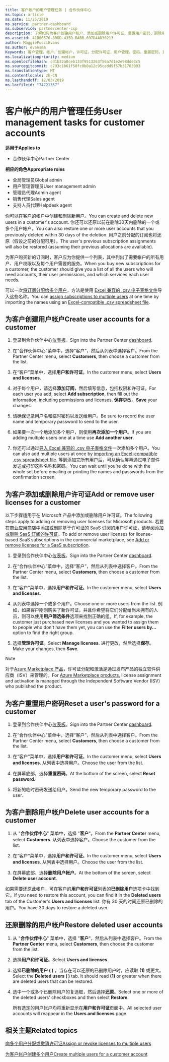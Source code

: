 ```yaml
---
title: 客户帐户的用户管理任务 | 合作伙伴中心
ms.topic: article
ms.date: 11/25/2019
ms.service: partner-dashboard
ms.subservice: partnercenter-csp
description: 了解如何为客户创建用户帐户、添加或删除用户许可证、重置用户密码、删除用户帐户或还原用户帐户。
ms.assetid: 41B06576-8DDD-435D-BABB-697D4AD30213
author: MaggiePucciEvans
ms.author: evansma
Keywords: 客户管理，帐户，创建帐户，许可证，分配许可证，用户管理，密码，重置密码，更改密码
ms.localizationpriority: medium
ms.openlocfilehash: cd1b32a0ceb133f9513263f56a7d1e2e98dde3c5
ms.sourcegitcommit: c793c1b61f50fc0b0a12c95cedd9f57b31703093
ms.translationtype: MT
ms.contentlocale: zh-CN
ms.lasthandoff: 12/03/2019
ms.locfileid: "74721357"
---
```

# <a name="user-management-tasks-for-customer-accounts"></a><span data-ttu-id="e3cad-104">客户帐户的用户管理任务</span><span class="sxs-lookup"><span data-stu-id="e3cad-104">User management tasks for customer accounts</span></span>

<span data-ttu-id="e3cad-105">**适用于**</span><span class="sxs-lookup"><span data-stu-id="e3cad-105">**Applies to**</span></span>

- <span data-ttu-id="e3cad-106">合作伙伴中心</span><span class="sxs-lookup"><span data-stu-id="e3cad-106">Partner Center</span></span>

<span data-ttu-id="e3cad-107">**相应的角色**</span><span class="sxs-lookup"><span data-stu-id="e3cad-107">**Appropriate roles**</span></span>

- <span data-ttu-id="e3cad-108">全局管理员</span><span class="sxs-lookup"><span data-stu-id="e3cad-108">Global admin</span></span>
- <span data-ttu-id="e3cad-109">用户管理管理员</span><span class="sxs-lookup"><span data-stu-id="e3cad-109">User management admin</span></span>
- <span data-ttu-id="e3cad-110">管理员代理</span><span class="sxs-lookup"><span data-stu-id="e3cad-110">Admin agent</span></span>
- <span data-ttu-id="e3cad-111">销售代理</span><span class="sxs-lookup"><span data-stu-id="e3cad-111">Sales agent</span></span>
- <span data-ttu-id="e3cad-112">支持人员代理</span><span class="sxs-lookup"><span data-stu-id="e3cad-112">Helpdesk agent</span></span>

<span data-ttu-id="e3cad-113">你可以在客户的帐户中创建和删除新用户。</span><span class="sxs-lookup"><span data-stu-id="e3cad-113">You can create and delete new users in a customer's account.</span></span> <span data-ttu-id="e3cad-114">你还可以还原以前在删除30天内删除的一个或多个用户帐户。</span><span class="sxs-lookup"><span data-stu-id="e3cad-114">You can also restore one or more user accounts that you previously deleted within 30 days of the deletion.</span></span> <span data-ttu-id="e3cad-115">用户之前分配的订阅也将还原（假设之前的分配可用）。</span><span class="sxs-lookup"><span data-stu-id="e3cad-115">The user's previous subscription assignments will also be restored (assuming their previous allocations are available).</span></span>

<span data-ttu-id="e3cad-116">为客户购买新的订阅时，客户应为你提供一个列表，其中列出了需要帐户的所有用户、用户权限以及每个用户需要的服务。</span><span class="sxs-lookup"><span data-stu-id="e3cad-116">When you buy new subscriptions for a customer, the customer should give you a list of all the users who will need accounts, their user permissions, and which services each user needs.</span></span>  

<span data-ttu-id="e3cad-117">可以一次[将订阅分配给多个用户](bulk-license-provisioning-for-multiple-users.md)，方法是使用 [Excel 兼容的 .csv 电子表格文件](adding-multiple-users-to-a-customer-account.md)导入这些名称。</span><span class="sxs-lookup"><span data-stu-id="e3cad-117">You can [assign subscriptions to multiple users](bulk-license-provisioning-for-multiple-users.md) at one time by importing the names using an [Excel-compatible .csv spreadsheet file](adding-multiple-users-to-a-customer-account.md).</span></span>

<a href="" id="createuseraccounts"></a>

## <a name="create-user-accounts-for-a-customer"></a><span data-ttu-id="e3cad-118">为客户创建用户帐户</span><span class="sxs-lookup"><span data-stu-id="e3cad-118">Create user accounts for a customer</span></span>

1. <span data-ttu-id="e3cad-119">登录到合作伙伴中心[仪表板](https://partner.microsoft.com/dashboard)。</span><span class="sxs-lookup"><span data-stu-id="e3cad-119">Sign into the Partner Center [dashboard](https://partner.microsoft.com/dashboard).</span></span>

2. <span data-ttu-id="e3cad-120">在“合作伙伴中心”菜单中，选择“客户”，然后从列表中选择客户。</span><span class="sxs-lookup"><span data-stu-id="e3cad-120">From the Partner Center menu, select **Customers**, then choose a customer from the list.</span></span>

3. <span data-ttu-id="e3cad-121">在“客户”菜单中，选择**用户和许可证**。</span><span class="sxs-lookup"><span data-stu-id="e3cad-121">In the customer menu, select **Users and licenses**.</span></span>

4. <span data-ttu-id="e3cad-122">对于每个用户，请选择**添加订阅**，然后填写信息，包括权限和许可证。</span><span class="sxs-lookup"><span data-stu-id="e3cad-122">For each user you add, select **Add subscription**, then fill out the information, including permissions and licenses.</span></span> <span data-ttu-id="e3cad-123">**保存**更改。</span><span class="sxs-lookup"><span data-stu-id="e3cad-123">**Save** your changes.</span></span>

5. <span data-ttu-id="e3cad-124">请确保记录用户名和临时密码以发送给用户。</span><span class="sxs-lookup"><span data-stu-id="e3cad-124">Be sure to record the user name and temporary password to send to the user.</span></span>

6. <span data-ttu-id="e3cad-125">如果要一次一个地添加多个用户，则使用**再次添加一个用户**。</span><span class="sxs-lookup"><span data-stu-id="e3cad-125">If you are adding multiple users one at a time use **Add another user**.</span></span>

7. <span data-ttu-id="e3cad-126">你还可以通过[导入 Excel 兼容的 .csv 电子表格文件](adding-multiple-users-to-a-customer-account.md)一次添加多个用户。</span><span class="sxs-lookup"><span data-stu-id="e3cad-126">You can also add multiple users at once by [importing an Excel-compatible .csv spreadsheet file](adding-multiple-users-to-a-customer-account.md).</span></span> <span data-ttu-id="e3cad-127">等到添加完所有用户后，可从确认屏幕通过电子邮件发送或打印这些名称和密码。</span><span class="sxs-lookup"><span data-stu-id="e3cad-127">You can wait until you're done with the whole set before emailing or printing the names and passwords from the confirmation screen.</span></span>

<a href="" id="userlicensing"></a>

## <a name="add-or-remove-user-licenses-for-a-customer"></a><span data-ttu-id="e3cad-128">为客户添加或删除用户许可证</span><span class="sxs-lookup"><span data-stu-id="e3cad-128">Add or remove user licenses for a customer</span></span>

<span data-ttu-id="e3cad-129">以下步骤适用于在 Microsoft 产品中添加或删除用户许可证。</span><span class="sxs-lookup"><span data-stu-id="e3cad-129">The following steps apply to adding or removing user licenses for Microsoft products.</span></span> <span data-ttu-id="e3cad-130">若要在商业应用商店中添加或删除基于许可证的 SaaS 订阅的用户许可证，请参阅[添加或删除 SaaS 订阅的许可证](csp-commercial-marketplace-manage.md#add-or-remove-licenses-for-a-saas-subscription)。</span><span class="sxs-lookup"><span data-stu-id="e3cad-130">To add or remove user licenses for license-based SaaS subscriptions in the commercial marketplace, see [Add or remove licenses for a SaaS subscription](csp-commercial-marketplace-manage.md#add-or-remove-licenses-for-a-saas-subscription).</span></span>

1. <span data-ttu-id="e3cad-131">登录到合作伙伴中心[仪表板](https://partner.microsoft.com/dashboard)。</span><span class="sxs-lookup"><span data-stu-id="e3cad-131">Sign into the Partner Center [dashboard](https://partner.microsoft.com/dashboard).</span></span>

2. <span data-ttu-id="e3cad-132">在“合作伙伴中心”菜单中，选择“客户”，然后从列表中选择客户。</span><span class="sxs-lookup"><span data-stu-id="e3cad-132">From the Partner Center menu, select **Customers**, then choose a customer from the list.</span></span>

3. <span data-ttu-id="e3cad-133">在“客户”菜单中，选择**用户和许可证**。</span><span class="sxs-lookup"><span data-stu-id="e3cad-133">In the customer menu, select **Users and licenses**.</span></span>

4. <span data-ttu-id="e3cad-134">从列表中选择一个或多个用户。</span><span class="sxs-lookup"><span data-stu-id="e3cad-134">Choose one or more users from the list.</span></span> <span data-ttu-id="e3cad-135">例如，如果客户刚刚购买了新许可证，并且你希望将它们分配给尚未拥有的人员，则可以使用**用户筛选条件**选项来找到正确的组。</span><span class="sxs-lookup"><span data-stu-id="e3cad-135">If, for example, the customer just purchased new licenses and you wanted to assign them to people who don't have them yet, you can use the **Filter users by...** option to find the right group.</span></span>

5. <span data-ttu-id="e3cad-136">选择**管理许可证**。</span><span class="sxs-lookup"><span data-stu-id="e3cad-136">Select **Manage licenses**.</span></span> <span data-ttu-id="e3cad-137">进行更改，然后选择**保存**。</span><span class="sxs-lookup"><span data-stu-id="e3cad-137">Make your changes, then **Save**.</span></span>

> [!NOTE]
> <span data-ttu-id="e3cad-138">对于[Azure Marketplace 产品](csp-commercial-marketplace-manage.md#assign-licenses-and-activate-a-subscription-on-behalf-of-a-customer)，许可证分配和激活是通过发布产品的独立软件供应商（ISV）来管理的。</span><span class="sxs-lookup"><span data-stu-id="e3cad-138">For [Azure Marketplace products](csp-commercial-marketplace-manage.md#assign-licenses-and-activate-a-subscription-on-behalf-of-a-customer), license assignment and activation is managed through the Independent Software Vendor (ISV) who published the product.</span></span>

<a href="" id="resetpassword"></a>

## <a name="reset-a-users-password-for-a-customer"></a><span data-ttu-id="e3cad-139">为客户重置用户密码</span><span class="sxs-lookup"><span data-stu-id="e3cad-139">Reset a user's password for a customer</span></span>

1. <span data-ttu-id="e3cad-140">登录到合作伙伴中心[仪表板](https://partner.microsoft.com/dashboard)。</span><span class="sxs-lookup"><span data-stu-id="e3cad-140">Sign into the Partner Center [dashboard](https://partner.microsoft.com/dashboard).</span></span>

2. <span data-ttu-id="e3cad-141">在“合作伙伴中心”菜单中，选择“客户”，然后从列表中选择客户。</span><span class="sxs-lookup"><span data-stu-id="e3cad-141">From the Partner Center menu, select **Customers**, then choose a customer from the list.</span></span>

3.  <span data-ttu-id="e3cad-142">在“客户”菜单中，选择**用户和许可证**。</span><span class="sxs-lookup"><span data-stu-id="e3cad-142">In the customer menu, select **Users and licenses**.</span></span> <span data-ttu-id="e3cad-143">从列表中选择用户。</span><span class="sxs-lookup"><span data-stu-id="e3cad-143">Choose the user from the list.</span></span>

4.  <span data-ttu-id="e3cad-144">在屏幕底部，选择**重置密码**。</span><span class="sxs-lookup"><span data-stu-id="e3cad-144">At the bottom of the screen, select **Reset password**.</span></span> 

5.  <span data-ttu-id="e3cad-145">将新的临时密码发送给用户。</span><span class="sxs-lookup"><span data-stu-id="e3cad-145">Send the new temporary password to the user.</span></span>

<a href="" id="deleteuseraccounts"></a>

## <a name="delete-user-accounts-for-a-customer"></a><span data-ttu-id="e3cad-146">为客户删除用户帐户</span><span class="sxs-lookup"><span data-stu-id="e3cad-146">Delete user accounts for a customer</span></span>

1.  <span data-ttu-id="e3cad-147">从 "**合作伙伴中心**" 菜单中，选择 "**客户**"。</span><span class="sxs-lookup"><span data-stu-id="e3cad-147">From the **Partner Center** menu, select **Customers**.</span></span> <span data-ttu-id="e3cad-148">从列表中选择客户。</span><span class="sxs-lookup"><span data-stu-id="e3cad-148">Choose the customer from the list.</span></span>

2.  <span data-ttu-id="e3cad-149">在“客户”菜单中，选择**用户和许可证**。</span><span class="sxs-lookup"><span data-stu-id="e3cad-149">In the customer menu, select **Users and licenses**.</span></span> <span data-ttu-id="e3cad-150">从列表中选择用户。</span><span class="sxs-lookup"><span data-stu-id="e3cad-150">Choose the user from the list.</span></span>

3.  <span data-ttu-id="e3cad-151">在屏幕底部，选择**删除用户帐户**。</span><span class="sxs-lookup"><span data-stu-id="e3cad-151">At the bottom of the screen, select **Delete user account**.</span></span>

<span data-ttu-id="e3cad-152">如果需要还原此帐户，可在客户的**用户和许可证**列表的**已删除用户**选项卡中找到它。</span><span class="sxs-lookup"><span data-stu-id="e3cad-152">If you need to restore this account, you can find it in the **Deleted users** tab of the Customer's **Users and licenses** list.</span></span> <span data-ttu-id="e3cad-153">你有 30 天的时间还原已删除的用户。</span><span class="sxs-lookup"><span data-stu-id="e3cad-153">You have 30 days to restore a deleted user.</span></span>

<a href="" id="restoreuseraccounts"></a>

## <a name="restore-deleted-user-accounts"></a><span data-ttu-id="e3cad-154">还原删除的用户帐户</span><span class="sxs-lookup"><span data-stu-id="e3cad-154">Restore deleted user accounts</span></span>

1.  <span data-ttu-id="e3cad-155">从 "**合作伙伴中心**" 菜单中，选择 "**客户**"，然后从列表中选择客户。</span><span class="sxs-lookup"><span data-stu-id="e3cad-155">From the **Partner Center** menu, select **Customers**, then choose the customer from the list.</span></span>

2.  <span data-ttu-id="e3cad-156">选择**用户和许可证**。</span><span class="sxs-lookup"><span data-stu-id="e3cad-156">Select **Users and licenses**.</span></span>

3.  <span data-ttu-id="e3cad-157">选择**已删除的用户 ( )** ，当存在可以还原的已删除用户时，应读取 **(1)** 或更大。</span><span class="sxs-lookup"><span data-stu-id="e3cad-157">Select the **Deleted users ( )** tab. It should read **(1)** or greater when there are deleted users that can be restored.</span></span>

4.  <span data-ttu-id="e3cad-158">选中一个或多个已删除用户的复选框，然后选择**还原**。</span><span class="sxs-lookup"><span data-stu-id="e3cad-158">Select one or more of the deleted users' checkboxes and then select **Restore**.</span></span>

    <span data-ttu-id="e3cad-159">所有选定的用户帐户均将重新显示在**用户和许可证**页面中。</span><span class="sxs-lookup"><span data-stu-id="e3cad-159">All selected user accounts will reappear in the **Users and licenses** page.</span></span>

## <a name="related-topics"></a><span data-ttu-id="e3cad-160">相关主题</span><span class="sxs-lookup"><span data-stu-id="e3cad-160">Related topics</span></span>


[<span data-ttu-id="e3cad-161">向多个用户分配或撤消许可证</span><span class="sxs-lookup"><span data-stu-id="e3cad-161">Assign or revoke licenses to multiple users</span></span>](bulk-license-provisioning-for-multiple-users.md)

[<span data-ttu-id="e3cad-162">为客户帐户创建多个用户</span><span class="sxs-lookup"><span data-stu-id="e3cad-162">Create multiple users for a customer account</span></span>](adding-multiple-users-to-a-customer-account.md)